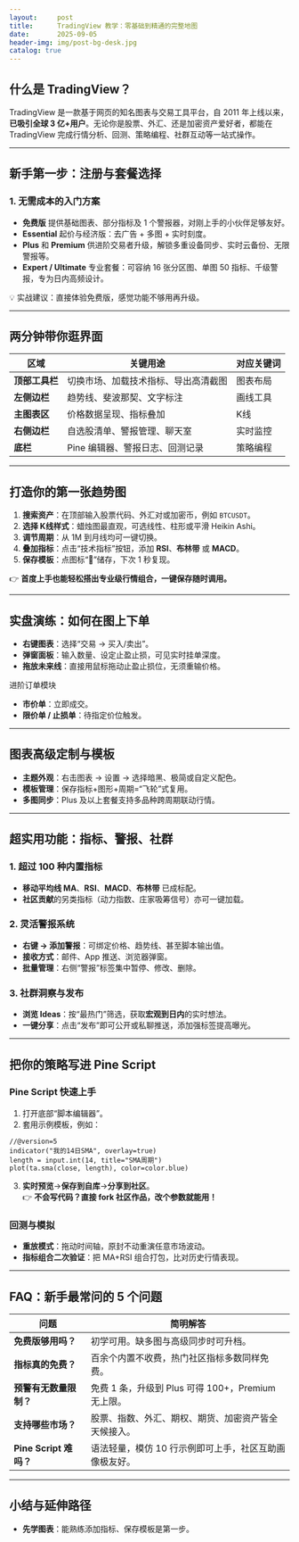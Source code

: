 ```yaml
---
layout:     post
title:      TradingView 教学：零基础到精通的完整地图
date:       2025-09-05
header-img: img/post-bg-desk.jpg
catalog: true
---
```


## 什么是 TradingView？  
TradingView 是一款基于网页的知名图表与交易工具平台，自 2011 年上线以来，**已吸引全球 3 亿+用户**。无论你是股票、外汇、还是加密资产爱好者，都能在 TradingView 完成行情分析、回测、策略编程、社群互动等一站式操作。

---

## 新手第一步：注册与套餐选择  

### 1. 无需成本的入门方案  
- **免费版** 提供基础图表、部分指标及 1 个警报器，对刚上手的小伙伴足够友好。  
- **Essential** 起价与经济版：去广告 + 多图 + 实时刻度。  
- **Plus** 和 **Premium** 供进阶交易者升级，解锁多重设备同步、实时云备份、无限警报等。  
- **Expert / Ultimate** 专业套餐：可容纳 16 张分区图、单图 50 指标、千级警报，专为日内高频设计。

💡 实战建议：直接体验免费版，感觉功能不够用再升级。  

---

## 两分钟带你逛界面  

| 区域 | 关键用途 | 对应关键词 |
|---|---|---|
| **顶部工具栏** | 切换市场、加载技术指标、导出高清截图 | 图表布局 |
| **左侧边栏** | 趋势线、斐波那契、文字标注 | 画线工具 |
| **主图表区** | 价格数据呈现、指标叠加 | K线 |
| **右侧边栏** | 自选股清单、警报管理、聊天室 | 实时监控 |
| **底栏** | Pine 编辑器、警报日志、回测记录 | 策略编程 |

---

## 打造你的第一张趋势图  

1. **搜索资产**：在顶部输入股票代码、外汇对或加密币，例如 `BTCUSDT`。  
2. **选择 K线样式**：蜡烛图最直观，可选线性、柱形或平滑 Heikin Ashi。  
3. **调节周期**：从 1M 到月线均可一键切换。  
4. **叠加指标**：点击“技术指标”按钮，添加 **RSI**、**布林带** 或 **MACD**。  
5. **保存模板**：点图标“💾”储存，下次 1 秒复现。  

👉 **首度上手也能轻松搭出专业级行情组合，一键保存随时调用。**  

---

## 实盘演练：如何在图上下单  

- **右键图表**：选择“交易 → 买入/卖出”。  
- **弹窗面板**：输入数量、设定止盈止损，可见实时挂单深度。  
- **拖放未来线**：直接用鼠标拖动止盈止损位，无须重输价格。  

进阶订单模块  
- **市价单**：立即成交。  
- **限价单 / 止损单**：待指定价位触发。  

---

## 图表高级定制与模板  

- **主题外观**：右击图表 → 设置 → 选择暗黑、极简或自定义配色。  
- **模板管理**：保存指标+图形+周期=“飞轮”式复用。  
- **多图同步**：Plus 及以上套餐支持多品种跨周期联动行情。  

---

## 超实用功能：指标、警报、社群  

### 1. 超过 100 种内置指标  
- **移动平均线 MA**、**RSI**、**MACD**、**布林带** 已成标配。  
- **社区贡献**的另类指标（动力指数、庄家吸筹信号）亦可一键加载。  

### 2. 灵活警报系统  
- **右键 → 添加警报**：可绑定价格、趋势线、甚至脚本输出值。  
- **接收方式**：邮件、App 推送、浏览器弹窗。  
- **批量管理**：右侧“警报”标签集中暂停、修改、删除。  

### 3. 社群洞察与发布  
- **浏览 Ideas**：按“最热门”筛选，获取**宏观到日内**的实时想法。  
- **一键分享**：点击“发布”即可公开或私聊推送，添加强标签提高曝光。  

---

## 把你的策略写进 Pine Script  

### Pine Script 快速上手  
1. 打开底部“脚本编辑器”。  
2. 套用示例模板，例如：  

```pine
//@version=5
indicator("我的14日SMA", overlay=true)
length = input.int(14, title="SMA周期")
plot(ta.sma(close, length), color=color.blue)
```  

3. **实时预览**→**保存到自库**→**分享到社区**。  
👉 **不会写代码？直接 fork 社区作品，改个参数就能用！**  

### 回测与模拟  
- **重放模式**：拖动时间轴，原封不动重演任意市场波动。  
- **指标组合二次验证**：把 MA+RSI 组合打包，比对历史行情表现。  

---

## FAQ：新手最常问的 5 个问题  

| 问题 | 简明解答 |
|---|---|
| **免费版够用吗？** | 初学可用。缺多图与高级同步时可升档。 |
| **指标真的免费？** | 百余个内置不收费，热门社区指标多数同样免费。 |
| **预警有无数量限制？** | 免费 1 条，升级到 Plus 可得 100+，Premium 无上限。 |
| **支持哪些市场？** | 股票、指数、外汇、期权、期货、加密资产皆全天候接入。 |
| **Pine Script 难吗？** | 语法轻量，模仿 10 行示例即可上手，社区互助画像极友好。 |

---

## 小结与延伸路径  

- **先学图表**：能熟练添加指标、保存模板是第一步。